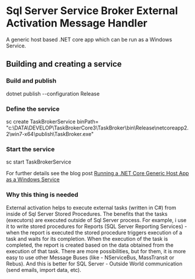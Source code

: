 # Sql Server Service Broker External Activation Message Handler

A generic host based .NET core app which can be run as a Windows Service.

## Building and creating a service

### Build and publish

dotnet publish --configuration Release

### Define the service

sc create TaskBrokerService binPath= "c:\DATA\DEVELOP\TaskBrokerCore3\TaskBroker\bin\Release\netcoreapp2.2\win7-x64\publish\TaskBroker.exe"

### Start the service

sc start TaskBrokerService

For further details see the blog post [Running a .NET Core Generic Host App as a Windows Service](https://www.stevejgordon.co.uk/running-net-core-generic-host-applications-as-a-windows-service)

### Why this thing is needed

External activation helps to execute external tasks (written in C#) from inside of Sql Server Stored Procedures. 
The benefits that the tasks (executors) are executed outside of Sql Server process. 
For example, i use it to write stored procedures for Reports (SQL Server Reporting Services)  - when the report is executed the stored procedure triggers execution
of a task and waits for its completion. When the execution of the task is completed, the report is created based on the data obtained from the execution of that task.
There are more possibilities, but for them, it is more easy to use other Message Buses (like - NServiceBus, MassTransit or Rebus). 
And this is better for SQL Server - Outside World communication (send emails, import data, etc).

